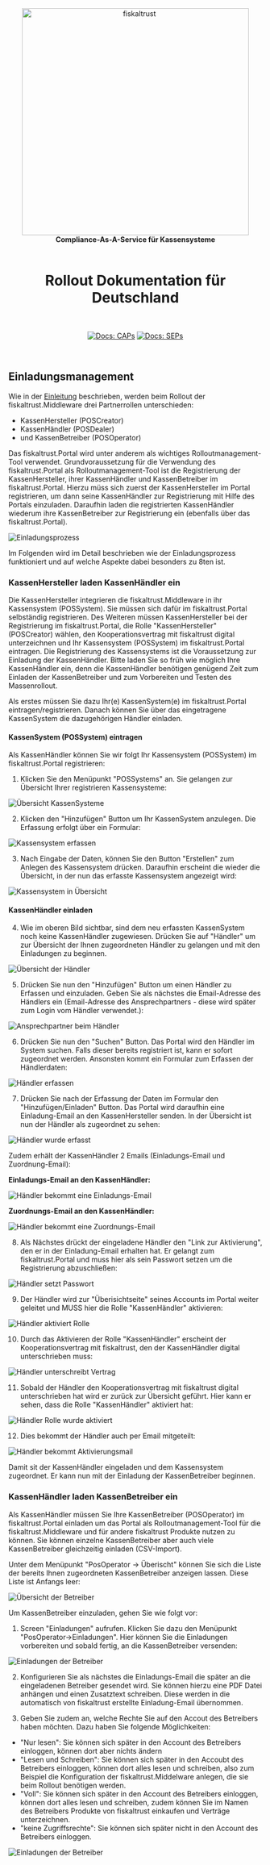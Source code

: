 <div align="center">
<img alt="fiskaltrust" src="../../images/fiskaltrust-icon.png" width="450" />
<br/>
<strong>Compliance-As-A-Service für Kassensysteme</strong>
<br/>
<br/>
<h1>Rollout Dokumentation für Deutschland</h1>
<br/>
</div>
<p align="center">
<a href="./de/README.md"><img alt="Docs: CAPs" src="https://img.shields.io/badge/docs-DE-blue" /></a>
<a href="../en/README.md"><img alt="Docs: SEPs" src="https://img.shields.io/badge/docs-EN-blue" /></a>
</p>
<br/>


## Einladungsmanagement

Wie in der [Einleitung](../README.md) beschrieben, werden beim Rollout der fiskaltrust.Middleware drei Partnerrollen unterschieden: 

- KassenHersteller (POSCreator)
- KassenHändler (POSDealer)
- und KassenBetreiber (POSOperator)

Das fiskaltrust.Portal wird unter anderem als wichtiges Rolloutmanagement-Tool verwendet. Grundvoraussetzung für die Verwendung des fiskaltrust.Portal als Rolloutmanagement-Tool ist die Registrierung der KassenHersteller, ihrer KassenHändler und KassenBetreiber im fiskaltrust.Portal. Hierzu müss sich zuerst der KassenHersteller im Portal registrieren, um dann seine KassenHändler zur Registrierung mit Hilfe des Portals einzuladen. Daraufhin laden die registrierten KassenHändler wiederum ihre KassenBetreiber zur Registrierung ein (ebenfalls über das fiskaltrust.Portal).

![Einladungsprozess](images/Einladungsprozess.png "Einladungsprozess")

Im Folgenden wird im Detail beschrieben wie der Einladungsprozess funktioniert und auf welche Aspekte dabei besonders zu 8ten ist. 

### KassenHersteller laden KassenHändler ein

Die KassenHersteller integrieren die fiskaltrust.Middleware in ihr Kassensystem (POSSystem). Sie müssen sich dafür im fiskaltrust.Portal selbständig registrieren. Des Weiteren müssen KassenHersteller bei der Registrierung im fiskaltrust.Portal, die Rolle "KassenHersteller" (POSCreator) wählen, den Kooperationsvertrag mit fiskaltrust digital unterzeichnen und Ihr Kassensystem (POSSystem) im fiskaltrust.Portal eintragen. Die Registrierung des Kassensystems ist die Voraussetzung zur Einladung der KassenHändler. Bitte laden Sie so früh wie möglich Ihre KassenHändler ein, denn die KassenHändler benötigen genügend Zeit zum Einladen der KassenBetreiber und zum Vorbereiten und Testen des Massenrollout. 

Als erstes müssen Sie dazu Ihr(e) KassenSystem(e) im fiskaltrust.Portal eintragen/registrieren.  Danach können Sie über das eingetragene KassenSystem die dazugehörigen Händler einladen.



#### KassenSystem (POSSystem) eintragen

Als KassenHändler können Sie wir folgt Ihr Kassensystem (POSSystem) im fiskaltrust.Portal registrieren:

1. Klicken Sie den Menüpunkt "POSSystems" an. Sie gelangen zur Übersicht Ihrer registrieren Kassensysteme:

   

![Übersicht KassenSysteme](images/Menu-Kassensysteme.png "Übersicht der Kassensysteme")



2. Klicken den "Hinzufügen" Button um Ihr KassenSystem anzulegen. Die Erfassung erfolgt über ein Formular:

   

![Kassensystem erfassen](images/Kassensystem-erfassen.png "Kassensystem erfassen")



3. Nach Eingabe der Daten, können Sie den Button "Erstellen" zum Anlegen des Kassensystem drücken. Daraufhin erscheint die wieder die Übersicht, in der nun das erfasste Kassensystem angezeigt wird:



![Kassensystem in Übersicht](images/Kassensystem-in-Ueberischt.png "Kassensystem in Übersicht")



#### KassenHändler einladen

4. Wie im oberen Bild sichtbar, sind dem neu erfassten KassenSystem noch keine KassenHändler zugewiesen. Drücken Sie auf "Händler" um zur Übersicht der Ihnen zugeordneten Händler zu gelangen und mit den Einladungen zu beginnen.



![Übersicht der Händler](images/Uebersicht-Haendler.png "Übersicht der Händler")



5. Drücken Sie nun den "Hinzufügen" Button um einen Händler zu Erfassen und einzuladen. Geben Sie als nächstes die Email-Adresse des Händlers ein (Email-Adresse des Ansprechpartners - diese wird später zum Login vom Händler verwendet.):



![Ansprechpartner beim Händler](images/Haendler-Ansprechpartner.png "Ansprechpartner beim Händler angeben")



6. Drücken Sie nun den "Suchen" Button. Das Portal wird den Händler im System suchen. Falls dieser bereits registriert ist, kann er sofort zugeordnet werden. Ansonsten kommt ein Formular zum Erfassen der Händlerdaten:



![Händler erfassen](images/Haendler-erfassen.png "Händler erfassen")



7. Drücken Sie nach der Erfassung der Daten im Formular den "Hinzufügen/Einladen" Button. Das Portal wird daraufhin eine Einladung-Email an den KassenHersteller senden. In der Übersicht ist nun der Händler als zugeordnet zu sehen:

![Händler wurde erfasst](images/Haendler-ist-drin.png "Händler wurde erfasst")


   Zudem erhält der KassenHändler 2 Emails (Einladungs-Email und Zuordnung-Email):

**Einladungs-Email an den KassenHändler:**

![Händler bekommt eine Einladungs-Email](images/Haendler-Einladungsmail.png "Händler bekommt eine Einladungs-Email")

**Zuordnungs-Email an den KassenHändler:**

![Händler bekommt eine Zuordnungs-Email](images/Haendler-Zuordnungsemail.png "Händler bekommt eine Zuordnungs-Email")



8. Als Nächstes drückt der eingeladene Händler den "Link zur Aktivierung", den er in der Einladung-Email erhalten hat. Er gelangt zum fiskaltrust.Portal und muss hier als sein Passwort setzen um die Registrierung abzuschließen:

   

![Händler setzt Passwort](images/Haendler-setzt-Passwort.png "Händler setzt Passwort um die Registrierung abzuschließen")



9. Der Händler wird zur "Überisichtseite" seines Accounts im Portal weiter geleitet und MUSS hier die Rolle "KassenHändler" aktivieren:

   

![Händler aktiviert Rolle](images/Haendler-aktiviert-Rolle.png "Händler aktiviert Rolle")



10. Durch das Aktivieren der Rolle "KassenHändler" erscheint der Kooperationsvertrag mit fiskaltrust, den der KassenHändler digital unterschrieben muss:

    

![Händler unterschreibt Vertrag](images/Haendler-unterschreibt-Vertrag.png "Händler unterschreibt den Kooperationsvertrag mit fiskaltrust")





11. Sobald der Händler den Kooperationsvertrag mit fiskaltrust digital unterschrieben hat wird er zurück zur Übersicht geführt. Hier kann er sehen, dass die Rolle "KassenHändler" aktiviert hat:

    


![Händler Rolle wurde aktiviert](images/Haendler-hat-unterschrieben.png "Rolle KassenHändler wurde nach Unterschrift aktiviert")



12. Dies bekommt der Händler auch per Email mitgeteilt:

    

![Händler bekommt Aktivierungsmail](images/Haendler-bekommt-Aktivierungs-Email.png "Aktivierung der Rolle KassenHändler wird dem Händler auch per Email mitgeteilt")



Damit sit der KassenHändler eingeladen und dem Kassensystem zugeordnet. Er kann nun mit der Einladung der KassenBetreiber beginnen.

### KassenHändler laden KassenBetreiber ein
Als KassenHändler müssen Sie Ihre KassenBetreiber (POSOperator) im fiskaltrust.Portal einladen um das Portal als Rolloutmanagement-Tool für die fiskaltrust.Middleware und für andere fiskaltrust Produkte nutzen zu können. Sie können einzelne KassenBetreiber aber auch viele KassenBetreiber gleichzeitig einladen (CSV-Import).

Unter dem Menüpunkt "PosOperator -> Überischt" können Sie sich die Liste der bereits Ihnen zugeordneten KassenBetreiber anzeigen lassen. Diese Liste ist Anfangs leer:

![Übersicht der Betreiber](images/Uebersicht-Betreiber.png "Bereits zugeordnete Betreiber")



Um KassenBetreiber einzuladen, gehen Sie wie folgt vor:

1. Screen "Einladungen" aufrufen. Klicken Sie dazu den Menüpunkt "PosOperator->Einladungen". Hier können Sie die Einladungen vorbereiten und sobald fertig, an die KassenBetreiber versenden:


![Einladungen der Betreiber](images/Betreiber-Einladungen-Screen.png "Überischt der Einladungen")



2. Konfigurieren Sie als nächstes die Einladungs-Email die später an die eingeladenen Betreiber gesendet wird. Sie können hierzu eine PDF Datei anhängen und einen Zusatztext schreiben. Diese werden in die automatisch von fiskaltrust erstellte Einladung-Email übernommen.

3. Geben Sie zudem an, welche Rechte Sie auf den Accout des Betreibers haben möchten. Dazu haben Sie folgende Möglichkeiten:

- "Nur lesen": Sie können sich später in den Account des Betreibers einloggen, können dort aber nichts ändern
- "Lesen und Schreiben": Sie können sich später in den Accoubt des Betreibers einloggen, können dort alles lesen und schreiben, also zum Beispiel die Konfiguration der fiskaltrust.Middelware anlegen, die sie beim Rollout benötigen werden.
- "Voll": Sie können sich später in den Account des Betreibers einloggen, können dort alles lesen und schreiben, zudem können Sie im Namen des Betreibers Produkte von fiskaltrust einkaufen und Verträge unterzeichnen.
- "keine Zugriffsrechte": Sie können sich später nicht in den Account des Betreibers einloggen.

![Einladungen der Betreiber](images/Betreiber-Einladungen-vorbereiten.png "Überischt der Einladungen")



